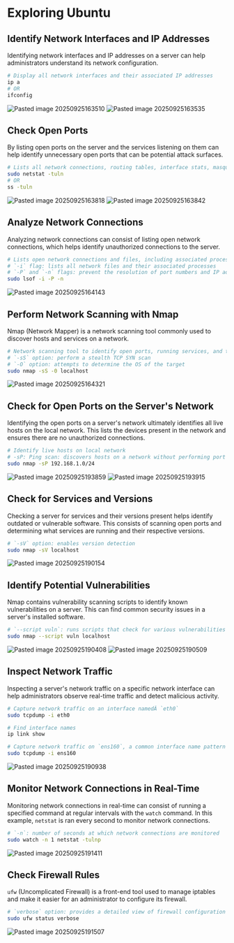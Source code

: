# Exploring Ubuntu

## Identify Network Interfaces and IP Addresses

Identifying network interfaces and IP addresses on a server can help administrators understand its network configuration.

```sh
# Display all network interfaces and their associated IP addresses
ip a 
# OR 
ifconfig
```
![Pasted image 20250925163510](./img/Pasted%20image%2020250925163510.png)
![Pasted image 20250925163535](./img/Pasted%20image%2020250925163535.png)

## Check Open Ports

By listing open ports on the server and the services listening on them can help identify unnecessary open ports that can be potential attack surfaces. 

```sh
# Lists all network connections, routing tables, interface stats, masquerade connections, and multicast memberships
sudo netstat -tuln 
# OR 
ss -tuln
```
![Pasted image 20250925163818](./img/Pasted%20image%2020250925163818.png)
![Pasted image 20250925163842](./img/Pasted%20image%2020250925163842.png)

## Analyze Network Connections

Analyzing network connections can consist of listing open network connections, which helps identify unauthorized connections to the server.

```sh
# Lists open network connections and files, including associated processes
# `-i` flag: lists all network files and their associated processes
# `-P` and `-n` flags: prevent the resolution of port numbers and IP addresses
sudo lsof -i -P -n
```
![Pasted image 20250925164143](./img/Pasted%20image%2020250925164143.png)

## Perform Network Scanning with Nmap

Nmap (Network Mapper) is a network scanning tool commonly used to discover hosts and services on a network.

```sh
# Network scanning tool to identify open ports, running services, and the operating system
# `-sS` option: perform a stealth TCP SYN scan
# `-O` option: attempts to determine the OS of the target
sudo nmap -sS -0 localhost
```
![Pasted image 20250925164321](./img/Pasted%20image%2020250925164321.png)

## Check for Open Ports on the Server's Network

Identifying the open ports on a server's network ultimately identifies all live hosts on the local network. This lists the devices present in the network and ensures there are no unauthorized connections.

```sh
# Identify live hosts on local network
# -sP: Ping scan: discovers hosts on a network without performing port scan
sudo nmap -sP 192.168.1.0/24
```
![Pasted image 20250925193859](./img/Pasted%20image%2020250925193859.png)
![Pasted image 20250925193915](./img/Pasted%20image%2020250925193915.png)

## Check for Services and Versions

Checking a server for services and their versions present helps identify outdated or vulnerable software. This consists of scanning open ports and determining what services are running and their respective versions.

```sh
# `-sV` option: enables version detection
sudo nmap -sV localhost
```
![Pasted image 20250925190154](./img/Pasted%20image%2020250925190154.png)

## Identify Potential Vulnerabilities

Nmap contains vulnerability scanning scripts to identify known vulnerabilities on a server. This can find common security issues in a server's installed software.

```sh
# `--script vuln`: runs scripts that check for various vulnerabilities
sudo nmap --script vuln localhost
```
![Pasted image 20250925190408](./img/Pasted%20image%2020250925190408.png)
![Pasted image 20250925190509](./img/Pasted%20image%2020250925190509.png)

## Inspect Network Traffic

Inspecting a server's network traffic on a specific network interface can help administrators observe real-time traffic and detect malicious activity.

```sh
# Capture network traffic on an interface namedÂ `eth0`
sudo tcpdump -i eth0

# Find interface names
ip link show

# Capture network traffic on `ens160`, a common interface name pattern for virtualized Ubuntu systems
sudo tcpdump -i ens160
```
![Pasted image 20250925190938](./img/Pasted%20image%2020250925190938.png)

## Monitor Network Connections in Real-Time

Monitoring network connections in real-time can consist of running a specified command at regular intervals with the `watch` command. In this example, `netstat` is ran every second to monitor network connections.

```sh
# `-n`: number of seconds at which network connections are monitored
sudo watch -n 1 netstat -tulnp
```
![Pasted image 20250925191411](./img/Pasted%20image%2020250925191411.png)

## Check Firewall Rules

`ufw` (Uncomplicated Firewall) is a front-end tool used to manage iptables and make it easier for an administrator to configure its firewall.

```sh
# `verbose` option: provides a detailed view of firewall configuration
sudo ufw status verbose
```
![Pasted image 20250925191507](./img/Pasted%20image%2020250925191507.png)